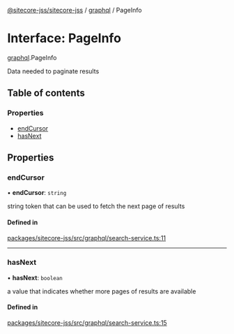 [@sitecore-jss/sitecore-jss](../README.md) / [graphql](../modules/graphql.md) / PageInfo

# Interface: PageInfo

[graphql](../modules/graphql.md).PageInfo

Data needed to paginate results

## Table of contents

### Properties

- [endCursor](graphql.PageInfo.md#endcursor)
- [hasNext](graphql.PageInfo.md#hasnext)

## Properties

### endCursor

• **endCursor**: `string`

string token that can be used to fetch the next page of results

#### Defined in

[packages/sitecore-jss/src/graphql/search-service.ts:11](https://github.com/Sitecore/jss/blob/71482ee0c/packages/sitecore-jss/src/graphql/search-service.ts#L11)

___

### hasNext

• **hasNext**: `boolean`

a value that indicates whether more pages of results are available

#### Defined in

[packages/sitecore-jss/src/graphql/search-service.ts:15](https://github.com/Sitecore/jss/blob/71482ee0c/packages/sitecore-jss/src/graphql/search-service.ts#L15)
